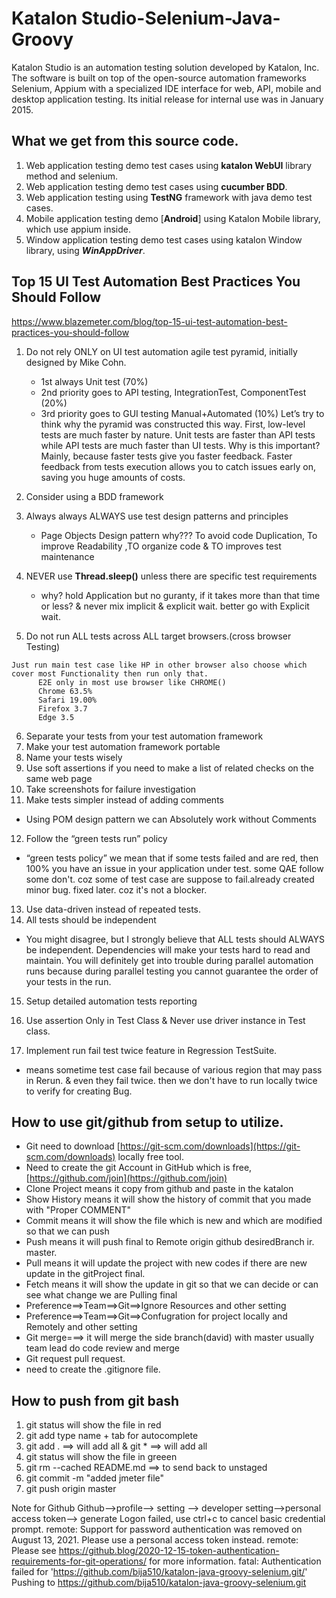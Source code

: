 # Katalon Studio-Selenium-Java-Groovy
Katalon Studio is an automation testing solution developed by Katalon, Inc.
The software is built on top of the open-source automation frameworks Selenium,
Appium with a specialized IDE interface for web, API, mobile and desktop application testing. 
Its initial release for internal use was in January 2015.

## What we get from this source code.
1. Web application testing demo test cases using **katalon WebUI** library method and selenium.
2. Web application testing demo test cases using **cucumber BDD**.
3. Web application testing using **TestNG** framework with java demo test cases.
4. Mobile application testing demo [**Android**] using Katalon Mobile library, which use appium inside.
5. Window application testing demo test cases using katalon Window library, using _**WinAppDriver**_.


## Top 15 UI Test Automation Best Practices You Should Follow
https://www.blazemeter.com/blog/top-15-ui-test-automation-best-practices-you-should-follow
1. Do not rely ONLY on UI test automation
agile test pyramid, initially designed by Mike Cohn.
   * 1st always Unit test (70%)
   * 2nd priority goes to API testing, IntegrationTest, ComponentTest (20%)
   * 3rd priority goes to GUI testing Manual+Automated (10%)
   Let’s try to think why the pyramid was constructed this way.
   First, low-level tests are much faster by nature.
   Unit tests are faster than API tests while API tests are much faster than UI tests.
   Why is this important? Mainly, because faster tests give you faster feedback.
   Faster feedback from tests execution allows you to catch issues early on, saving you huge amounts of costs.
 
2. Consider using a BDD framework
3. Always always ALWAYS use test design patterns and principles
   * Page Objects Design pattern
   why??? To avoid code Duplication, To improve Readability ,TO organize code & TO improves test maintenance
 
4. NEVER use **Thread.sleep()** unless there are specific test requirements
   * why? hold Application but no guranty, if it takes more than that time or less? & never mix implicit & explicit wait. better go with Explicit wait.
   
5. Do not run ALL tests across ALL target browsers.(cross browser Testing)
```
Just run main test case like HP in other browser also choose which cover most Functionality then run only that.
      E2E only in most use browser like CHROME()
      Chrome 63.5%
      Safari 19.00%
      Firefox 3.7
      Edge 3.5
```

6. Separate your tests from your test automation framework
7. Make your test automation framework portable
8. Name your tests wisely
9. Use soft assertions if you need to make a list of related checks on the same web page
10. Take screenshots for failure investigation
11. Make tests simpler instead of adding comments
   * Using POM design pattern we can Absolutely work without Comments

12. Follow the “green tests run” policy
   * “green tests policy” we mean that if some tests failed and are     red, then 100% you have an issue in your application under test.
      some QAE follow some don't. coz some of test case are suppose to fail.already created minor bug. fixed later. coz it's not a blocker.

13. Use data-driven instead of repeated tests.
14. All tests should be independent
   * You might disagree, but I strongly believe that ALL tests should ALWAYS be independent. 
      Dependencies will make your tests hard to read and maintain.
      You will definitely get into trouble during parallel automation runs because during 
      parallel testing you cannot guarantee the order of your tests in the run.
 	
15. Setup detailed automation tests reporting
16. Use assertion Only in Test Class & Never use driver instance in Test class.

17. Implement run fail test twice feature in Regression TestSuite.
   * means sometime test case fail because of various region that may  pass in Rerun. 
      & even they fail twice. then we don't have to run locally twice to verify for creating Bug.

## How to use git/github from setup to utilize.
 * Git need to download [https://git-scm.com/downloads](https://git-scm.com/downloads) locally free tool.
 * Need to create the git Account in GitHub which is free, [https://github.com/join](https://github.com/join)
 * Clone Project means it copy from github and paste in the katalon
 * Show History means it will show the history of commit that you made with "Proper COMMENT" 
 * Commit means it will show the file which is new and which are modified so that we can push  
 * Push means it will push final to Remote origin github desiredBranch ir. master.
 * Pull means it will update the project with new codes if there are new update in the gitProject final.
 * Fetch means it will show the update in git so that we can decide or can see what change we are Pulling final
 * Preference==>Team==>Git==>Ignore Resources and other setting
 * Preference==>Team==>Git==>Confugration for project locally and Remotely and other setting
 * Git merge===> it will merge the side branch(david) with master usually team lead do code review and merge 
 * Git request pull request.
 * need to create the .gitignore file.

## How to push from git bash 
1. git status will show the file in red
2. git add type name + tab for autocomplete
3. git add .  ==> will add all & git * ==> will add all
4. git status will show the file in greeen
5. git rm --cached README.md ==> to send back to unstaged
6. git commit -m "added jmeter file"
7. git push origin master
 
 Note for Github
 Github-->profile--> setting --> developer setting-->personal access token--> generate
 Logon failed, use ctrl+c to cancel basic credential prompt.
remote: Support for password authentication was removed on August 13, 2021. Please use a personal access token instead.
remote: Please see https://github.blog/2020-12-15-token-authentication-requirements-for-git-operations/ for more information.
fatal: Authentication failed for 'https://github.com/bija510/katalon-java-groovy-selenium.git/'
Pushing to https://github.com/bija510/katalon-java-groovy-selenium.git